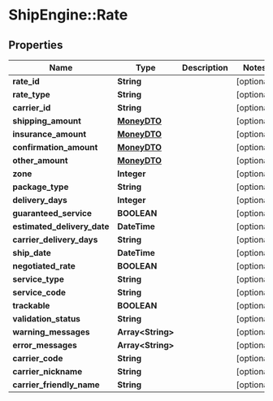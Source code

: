 # ShipEngine::Rate

## Properties
Name | Type | Description | Notes
------------ | ------------- | ------------- | -------------
**rate_id** | **String** |  | [optional] 
**rate_type** | **String** |  | [optional] 
**carrier_id** | **String** |  | [optional] 
**shipping_amount** | [**MoneyDTO**](MoneyDTO.md) |  | [optional] 
**insurance_amount** | [**MoneyDTO**](MoneyDTO.md) |  | [optional] 
**confirmation_amount** | [**MoneyDTO**](MoneyDTO.md) |  | [optional] 
**other_amount** | [**MoneyDTO**](MoneyDTO.md) |  | [optional] 
**zone** | **Integer** |  | [optional] 
**package_type** | **String** |  | [optional] 
**delivery_days** | **Integer** |  | [optional] 
**guaranteed_service** | **BOOLEAN** |  | [optional] 
**estimated_delivery_date** | **DateTime** |  | [optional] 
**carrier_delivery_days** | **String** |  | [optional] 
**ship_date** | **DateTime** |  | [optional] 
**negotiated_rate** | **BOOLEAN** |  | [optional] 
**service_type** | **String** |  | [optional] 
**service_code** | **String** |  | [optional] 
**trackable** | **BOOLEAN** |  | [optional] 
**validation_status** | **String** |  | [optional] 
**warning_messages** | **Array&lt;String&gt;** |  | [optional] 
**error_messages** | **Array&lt;String&gt;** |  | [optional] 
**carrier_code** | **String** |  | [optional] 
**carrier_nickname** | **String** |  | [optional] 
**carrier_friendly_name** | **String** |  | [optional] 


